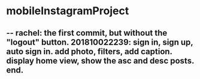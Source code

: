 # mobileInstagramProject
-- rachel:
the first commit, but without the "logout" button.
201810022239:
  sign in, sign up, auto sign in.
  add photo, filters, add caption. 
  display home view, show the asc and desc posts.
 end.
---------
